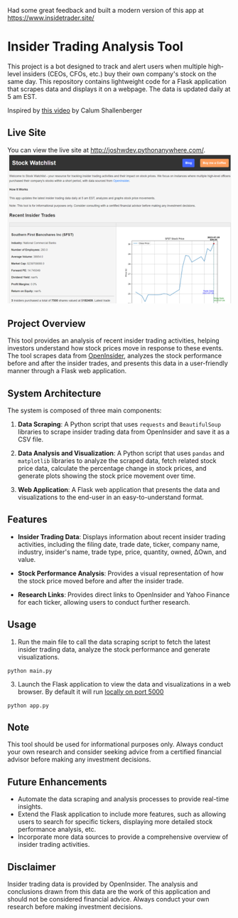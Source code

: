 Had some great feedback and built a modern version of this app at https://www.insidetrader.site/


# Insider Trading Analysis Tool
This project is a bot designed to track and alert users when multiple high-level insiders (CEOs, CFOs, etc.) buy their own company's stock on the same day. This repository contains lightweight code for a Flask application that scrapes data and displays it on a webpage. The data is updated daily at 5 am EST.

Inspired by [this video](https://www.youtube.com/watch?v=bhxblVMqsbo) by Calum Shallenberger

## Live Site
You can view the live site at http://joshwdev.pythonanywhere.com/.
![Insider Trader Table](./static/insider-trader.png)

## Project Overview

This tool provides an analysis of recent insider trading activities, helping investors understand how stock prices move in response to these events. The tool scrapes data from [OpenInsider](http://openinsider.com/latest-cluster-buys), analyzes the stock performance before and after the insider trades, and presents this data in a user-friendly manner through a Flask web application.

## System Architecture

The system is composed of three main components:

1. **Data Scraping**: A Python script that uses `requests` and `BeautifulSoup` libraries to scrape insider trading data from OpenInsider and save it as a CSV file.

2. **Data Analysis and Visualization**: A Python script that uses `pandas` and `matplotlib` libraries to analyze the scraped data, fetch related stock price data, calculate the percentage change in stock prices, and generate plots showing the stock price movement over time.

3. **Web Application**: A Flask web application that presents the data and visualizations to the end-user in an easy-to-understand format.

## Features

- **Insider Trading Data**: Displays information about recent insider trading activities, including the filing date, trade date, ticker, company name, industry, insider's name, trade type, price, quantity, owned, ΔOwn, and value.

- **Stock Performance Analysis**: Provides a visual representation of how the stock price moved before and after the insider trade.

- **Research Links**: Provides direct links to OpenInsider and Yahoo Finance for each ticker, allowing users to conduct further research.

## Usage

1. Run the main file to call the data scraping script to fetch the latest insider trading data, analyze the stock performance and generate visualizations.

```
python main.py
```

3. Launch the Flask application to view the data and visualizations in a web browser. By default it will run [locally on port 5000](http://127.0.0.1:5000)
```
python app.py
```


## Note

This tool should be used for informational purposes only. Always conduct your own research and consider seeking advice from a certified financial advisor before making any investment decisions.

## Future Enhancements

- Automate the data scraping and analysis processes to provide real-time insights.
- Extend the Flask application to include more features, such as allowing users to search for specific tickers, displaying more detailed stock performance analysis, etc.
- Incorporate more data sources to provide a comprehensive overview of insider trading activities.

## Disclaimer

Insider trading data is provided by OpenInsider. The analysis and conclusions drawn from this data are the work of this application and should not be considered financial advice. Always conduct your own research before making investment decisions.
